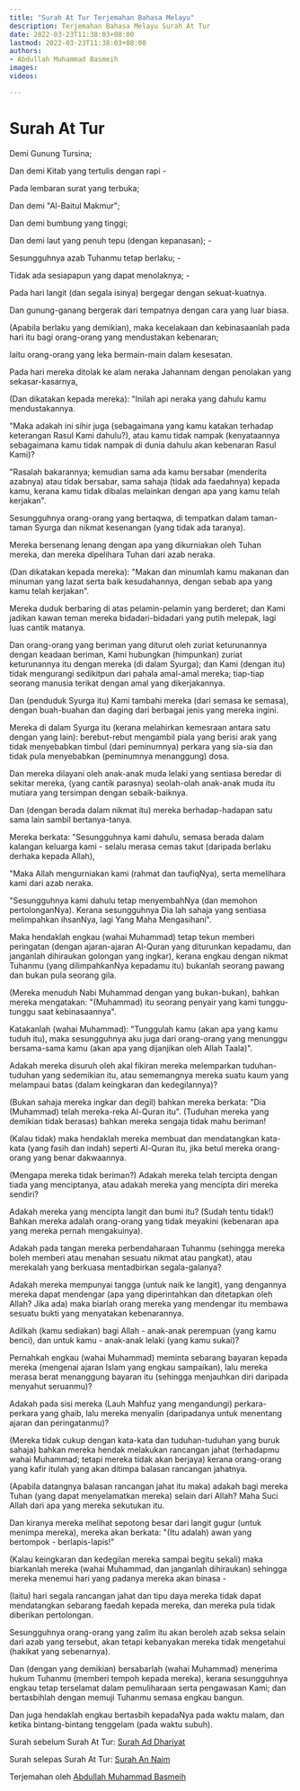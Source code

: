 ```yaml
---
title: "Surah At Tur Terjemahan Bahasa Melayu"
description: Terjemahan Bahasa Melayu Surah At Tur
date: 2022-03-23T11:38:03+08:00
lastmod: 2022-03-23T11:38:03+08:00
authors:
- Abdullah Muhammad Basmeih
images:
videos:

---
```


# Surah At Tur

<p class='atq' id="1">Demi Gunung Tursina;</p>
<p class='atq' id="2">Dan demi Kitab yang tertulis dengan rapi -</p>
<p class='atq' id="3">Pada lembaran surat yang terbuka;</p>
<p class='atq' id="4">Dan demi "Al-Baitul Makmur";</p>
<p class='atq' id="5">Dan demi bumbung yang tinggi;</p>
<p class='atq' id="6">Dan demi laut yang penuh tepu (dengan kepanasan); -</p>
<p class='atq' id="7">Sesungguhnya azab Tuhanmu tetap berlaku; -</p>
<p class='atq' id="8">Tidak ada sesiapapun yang dapat menolaknya; -</p>
<p class='atq' id="9">Pada hari langit (dan segala isinya) bergegar dengan sekuat-kuatnya.</p>
<p class='atq' id="10">Dan gunung-ganang bergerak dari tempatnya dengan cara yang luar biasa.</p>
<p class='atq' id="11">(Apabila berlaku yang demikian), maka kecelakaan dan kebinasaanlah pada hari itu bagi orang-orang yang mendustakan kebenaran;</p>
<p class='atq' id="12">Iaitu orang-orang yang leka bermain-main dalam kesesatan.</p>
<p class='atq' id="13">Pada hari mereka ditolak ke alam neraka Jahannam dengan penolakan yang sekasar-kasarnya,</p>
<p class='atq' id="14">(Dan dikatakan kepada mereka): "Inilah api neraka yang dahulu kamu mendustakannya.</p>
<p class='atq' id="15">"Maka adakah ini sihir juga (sebagaimana yang kamu katakan terhadap keterangan Rasul Kami dahulu?), atau kamu tidak nampak (kenyataannya sebagaimana kamu tidak nampak di dunia dahulu akan kebenaran Rasul Kami)?</p>
<p class='atq' id="16">"Rasalah bakarannya; kemudian sama ada kamu bersabar (menderita azabnya) atau tidak bersabar, sama sahaja (tidak ada faedahnya) kepada kamu, kerana kamu tidak dibalas melainkan dengan apa yang kamu telah kerjakan".</p>
<p class='atq' id="17">Sesungguhnya orang-orang yang bertaqwa, di tempatkan dalam taman-taman Syurga dan nikmat kesenangan (yang tidak ada taranya).</p>
<p class='atq' id="18">Mereka bersenang lenang dengan apa yang dikurniakan oleh Tuhan mereka, dan mereka dipelihara Tuhan dari azab neraka.</p>
<p class='atq' id="19">(Dan dikatakan kepada mereka): "Makan dan minumlah kamu makanan dan minuman yang lazat serta baik kesudahannya, dengan sebab apa yang kamu telah kerjakan".</p>
<p class='atq' id="20">Mereka duduk berbaring di atas pelamin-pelamin yang berderet; dan Kami jadikan kawan teman mereka bidadari-bidadari yang putih melepak, lagi luas cantik matanya.</p>
<p class='atq' id="21">Dan orang-orang yang beriman yang diturut oleh zuriat keturunannya dengan keadaan beriman, Kami hubungkan (himpunkan) zuriat keturunannya itu dengan mereka (di dalam Syurga); dan Kami (dengan itu) tidak mengurangi sedikitpun dari pahala amal-amal mereka; tiap-tiap seorang manusia terikat dengan amal yang dikerjakannya.</p>
<p class='atq' id="22">Dan (penduduk Syurga itu) Kami tambahi mereka (dari semasa ke semasa), dengan buah-buahan dan daging dari berbagai jenis yang mereka ingini.</p>
<p class='atq' id="23">Mereka di dalam Syurga itu (kerana melahirkan kemesraan antara satu dengan yang lain): berebut-rebut mengambil piala yang berisi arak yang tidak menyebabkan timbul (dari peminumnya) perkara yang sia-sia dan tidak pula menyebabkan (peminumnya menanggung) dosa.</p>
<p class='atq' id="24">Dan mereka dilayani oleh anak-anak muda lelaki yang sentiasa beredar di sekitar mereka, (yang cantik parasnya) seolah-olah anak-anak muda itu mutiara yang tersimpan dengan sebaik-baiknya.</p>
<p class='atq' id="25">Dan (dengan berada dalam nikmat itu) mereka berhadap-hadapan satu sama lain sambil bertanya-tanya.</p>
<p class='atq' id="26">Mereka berkata: "Sesungguhnya kami dahulu, semasa berada dalam kalangan keluarga kami - selalu merasa cemas takut (daripada berlaku derhaka kepada Allah),</p>
<p class='atq' id="27">"Maka Allah mengurniakan kami (rahmat dan taufiqNya), serta memelihara kami dari azab neraka.</p>
<p class='atq' id="28">"Sesungguhnya kami dahulu tetap menyembahNya (dan memohon pertolonganNya). Kerana sesungguhnya Dia lah sahaja yang sentiasa melimpahkan ihsanNya, lagi Yang Maha Mengasihani".</p>
<p class='atq' id="29">Maka hendaklah engkau (wahai Muhammad) tetap tekun memberi peringatan (dengan ajaran-ajaran Al-Quran yang diturunkan kepadamu, dan janganlah dihiraukan golongan yang ingkar), kerana engkau dengan nikmat Tuhanmu (yang dilimpahkanNya kepadamu itu) bukanlah seorang pawang dan bukan pula seorang gila.</p>
<p class='atq' id="30">(Mereka menuduh Nabi Muhammad dengan yang bukan-bukan), bahkan mereka mengatakan: "(Muhammad) itu seorang penyair yang kami tunggu-tunggu saat kebinasaannya".</p>
<p class='atq' id="31">Katakanlah (wahai Muhammad): "Tunggulah kamu (akan apa yang kamu tuduh itu), maka sesungguhnya aku juga dari orang-orang yang menunggu bersama-sama kamu (akan apa yang dijanjikan oleh Allah Taala)".</p>
<p class='atq' id="32">Adakah mereka disuruh oleh akal fikiran mereka melemparkan tuduhan-tuduhan yang sedemikian itu, atau sememangnya mereka suatu kaum yang melampaui batas (dalam keingkaran dan kedegilannya)?</p>
<p class='atq' id="33">(Bukan sahaja mereka ingkar dan degil) bahkan mereka berkata: "Dia (Muhammad) telah mereka-reka Al-Quran itu". (Tuduhan mereka yang demikian tidak berasas) bahkan mereka sengaja tidak mahu beriman!</p>
<p class='atq' id="34">(Kalau tidak) maka hendaklah mereka membuat dan mendatangkan kata-kata (yang fasih dan indah) seperti Al-Quran itu, jika betul mereka orang-orang yang benar dakwaannya.</p>
<p class='atq' id="35">(Mengapa mereka tidak beriman?) Adakah mereka telah tercipta dengan tiada yang menciptanya, atau adakah mereka yang mencipta diri mereka sendiri?</p>
<p class='atq' id="36">Adakah mereka yang mencipta langit dan bumi itu? (Sudah tentu tidak!) Bahkan mereka adalah orang-orang yang tidak meyakini (kebenaran apa yang mereka pernah mengakuinya).</p>
<p class='atq' id="37">Adakah pada tangan mereka perbendaharaan Tuhanmu (sehingga mereka boleh memberi atau menahan sesuatu nikmat atau pangkat), atau merekalah yang berkuasa mentadbirkan segala-galanya?</p>
<p class='atq' id="38">Adakah mereka mempunyai tangga (untuk naik ke langit), yang dengannya mereka dapat mendengar (apa yang diperintahkan dan ditetapkan oleh Allah? Jika ada) maka biarlah orang mereka yang mendengar itu membawa sesuatu bukti yang menyatakan kebenarannya.</p>
<p class='atq' id="39">Adilkah (kamu sediakan) bagi Allah - anak-anak perempuan (yang kamu benci), dan untuk kamu - anak-anak lelaki (yang kamu sukai)?</p>
<p class='atq' id="40">Pernahkah engkau (wahai Muhammad) meminta sebarang bayaran kepada mereka (mengenai ajaran Islam yang engkau sampaikan), lalu mereka merasa berat menanggung bayaran itu (sehingga menjauhkan diri daripada menyahut seruanmu)?</p>
<p class='atq' id="41">Adakah pada sisi mereka (Lauh Mahfuz yang mengandungi) perkara-perkara yang ghaib, lalu mereka menyalin (daripadanya untuk menentang ajaran dan peringatanmu)?</p>
<p class='atq' id="42">(Mereka tidak cukup dengan kata-kata dan tuduhan-tuduhan yang buruk sahaja) bahkan mereka hendak melakukan rancangan jahat (terhadapmu wahai Muhammad; tetapi mereka tidak akan berjaya) kerana orang-orang yang kafir itulah yang akan ditimpa balasan rancangan jahatnya.</p>
<p class='atq' id="43">(Apabila datangnya balasan rancangan jahat itu maka) adakah bagi mereka Tuhan (yang dapat menyelamatkan mereka) selain dari Allah? Maha Suci Allah dari apa yang mereka sekutukan itu.</p>
<p class='atq' id="44">Dan kiranya mereka melihat sepotong besar dari langit gugur (untuk menimpa mereka), mereka akan berkata: "(Itu adalah) awan yang bertompok - berlapis-lapis!"</p>
<p class='atq' id="45">(Kalau keingkaran dan kedegilan mereka sampai begitu sekali) maka biarkanlah mereka (wahai Muhammad, dan janganlah dihiraukan) sehingga mereka menemui hari yang padanya mereka akan binasa -</p>
<p class='atq' id="46">(Iaitu) hari segala rancangan jahat dan tipu daya mereka tidak dapat mendatangkan sebarang faedah kepada mereka, dan mereka pula tidak diberikan pertolongan.</p>
<p class='atq' id="47">Sesungguhnya orang-orang yang zalim itu akan beroleh azab seksa selain dari azab yang tersebut, akan tetapi kebanyakan mereka tidak mengetahui (hakikat yang sebenarnya).</p>
<p class='atq' id="48">Dan (dengan yang demikian) bersabarlah (wahai Muhammad) menerima hukum Tuhanmu (memberi tempoh kepada mereka), kerana sesungguhnya engkau tetap terselamat dalam pemuliharaan serta pengawasan Kami; dan bertasbihlah dengan memuji Tuhanmu semasa engkau bangun.</p>
<p class='atq' id="49">Dan juga hendaklah engkau bertasbih kepadaNya pada waktu malam, dan ketika bintang-bintang tenggelam (pada waktu subuh).</p>

Surah sebelum Surah At Tur: [Surah Ad Dhariyat](/al-quran/surah-ad-dhariyat-terjemahan-bahasa-melayu/)

Surah selepas Surah At Tur: [Surah An Najm](/al-quran/surah-an-najm-terjemahan-bahasa-melayu/)

Terjemahan oleh [Abdullah Muhammad Basmeih](/authors/abdullah-muhammad-basmeih/)
